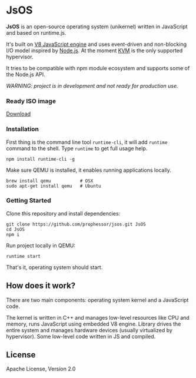 # JsOS

__JsOS__ is an open-source operating system (unikernel) written in JavaScript and based on runtime.js.

It's built on [V8 JavaScript engine](https://code.google.com/p/v8/) and uses event-driven and non-blocking I/O model inspired by [Node.js](https://nodejs.org/). At the moment [KVM](http://www.linux-kvm.org/page/Main_Page) is the only supported hypervisor.

It tries to be compatible with npm module ecosystem and supports some of the Node.js API.

_WARNING: project is in development and not ready for production use._

### Ready ISO image

[Download](https://github.com/PROPHESSOR/runtime/raw/master/image.iso)

### Installation

First thing is the command line tool `runtime-cli`, it will add `runtime` command to the shell. Type `runtime` to get full usage help.

```
npm install runtime-cli -g
```

Make sure QEMU is installed, it enables running applications locally.

```
brew install qemu           # OSX
sudo apt-get install qemu   # Ubuntu
```

### Getting Started

Clone this repository and install dependencies:

```
git clone https://github.com/prophessor/jsos.git JsOS
cd JsOS
npm i
```

Run project locally in QEMU:

```
runtime start
```

That's it, operating system should start.


## How does it work?

There are two main components: operating system kernel and a JavaScript code.

The kernel is written in C++ and manages low-level resources like CPU and memory, runs JavaScript using embedded V8 engine. Library drives the entire system and manages hardware devices (usually virtualized by hypervisor). Some low-level code written in JS and compiled.

License
----
Apache License, Version 2.0
